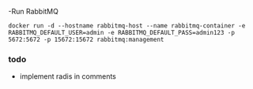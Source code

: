 -Run RabbitMQ

`docker run -d --hostname rabbitmq-host --name rabbitmq-container -e RABBITMQ_DEFAULT_USER=admin -e RABBITMQ_DEFAULT_PASS=admin123 -p 5672:5672 -p 15672:15672 rabbitmq:management`

### todo
- implement radis in comments

